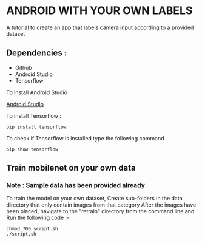 # ANDROID WITH YOUR OWN LABELS

A tutorial to create an app that labels camera input according to a provided dataset

## Dependencies :
* Github
* Android Studio
* Tensorflow

To install Android Studio

[Android Studio](https://developer.android.com/studio/)


To install Tensorflow :

```
pip install tensorflow
```

To check if Tensorflow is installed type the following command

```
pip show tensorflow
```

## Train mobilenet on your own data
### Note :  Sample data has been provided already
To train the model on your own dataset, 
Create sub-folders in the data directory that only contain images from that category
After the images have been placed, navigate to the "retrain" directory from the command line and
Run the following code :-
```
chmod 700 script.sh
./script.sh
```


